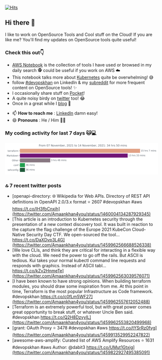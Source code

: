 [![Hits](https://hits.seeyoufarm.com/api/count/incr/badge.svg?url=https%3A%2F%2Fgithub.com%2Fakhan4u%2Fhit-counter&count_bg=%2379C83D&title_bg=%23555555&icon=&icon_color=%23E7E7E7&title=visits&edge_flat=false)](https://hits.seeyoufarm.com)

## Hi there 👋

I like to work on OpenSource Tools and Cool stuff on the Cloud! If you are like me? You'll find my updates on OpenSource tools quite useful!

### Check this out👇

* [AWS Notebook](https://histre.com/public/notebooks/dnllyanu/aws/) is the collection of tools I have used or browsed in my daily search 🕵️ could be useful if you work on AWS ☁️
* This notebook talks more about [Kubernetes](https://histre.com/public/notebooks/6uxdvo3y/kubernetes/) quite be overwhelming! 😅
* follow [#devopskhan](https://www.linkedin.com/feed/hashtag/devopskhan/) on LinkedIn & my [subreddit](https://www.reddit.com/r/devopskhan/) for more frequent content on OpenSource tools! ✨
* I occasionally share stuff on [Pocket](https://getpocket.com/@ej6g8d1dp2829A16a9Tf5d4T6bAMp3d8791rejDe86yem3bm4e14ex4fT4dluk29)!
* A quite noisy birdy on [twitter](https://twitter.com/Amaankhan4you) too! 😂
* Once in a great while I [blog](https://linuxparrot.com/) 😬


- 📫 **How to reach me** : [LinkedIn](https://www.linkedin.com/in/amaan-khan-linux-ninja) damn easy!
- 😄 **Pronouns** : He / Him 🤷‍♂️

### My coding activity for last 7 days 🐱💻

<img src="https://github.com/akhan4u/akhan4u/blob/main/images/stat.svg" alt="Amaan's Wakatime Activity!"/>

### 🔝 7 recent twitter posts
<!-- DEVDOJO:START -->
- [openapi-directory: 🌐 Wikipedia for Web APIs. Directory of REST API definitions in OpenAPI 2.0/3.x format
⭐️ 2607
#devopskhan #aws
https://t.co/IH3fbCnxih](https://twitter.com/Amaankhan4you/status/1460004134287929345)
- [This article is an introduction to Kubernetes security through the presentation of a new context discovery tool. It was built in reaction to the capture the flag challenge of the Europe 2021 KubeCon Cloud-Native Security Day CTF. We open-sourced the tool… https://t.co/DaXDvp3L4G](https://twitter.com/Amaankhan4you/status/1459962566688526338)
- [We love CLIs, and think they are critical for interacting in a flexible way with the cloud. We need the power to go off the rails. But ASCII is tedious. Kui takes your normal kubectl command line requests and responds with graphics. Instead of ASCII tabl… https://t.co/kZv2HnmeTe](https://twitter.com/Amaankhan4you/status/1459962563039576071)
- [I have been known to have strong opinions. When building terraform modules, you should draw some inspiration from me. At this point in time, Terraform is the most popular Infrastructure as Code framework. #devopskhan https://t.co/c0fLm5WF27](https://twitter.com/Amaankhan4you/status/1459962557612052488)
- [Terraform is an extremely powerful tool, but with great power comes great opportunity to break stuff, or whatever Uncle Ben said. #devopskhan https://t.co/Q2H8DzvyIL](https://twitter.com/Amaankhan4you/status/1459962553820499968)
- [grant: OAuth Proxy
⭐️ 3478
#devopskhan #aws
https://t.co/tYSrRz0fvg](https://twitter.com/Amaankhan4you/status/1459913529952247822)
- [awesome-aws-amplify: Curated list of AWS Amplify Resources
⭐️ 1631
#devopskhan #aws
Author: @dabit3
https://t.co/UMut1Gtxig](https://twitter.com/Amaankhan4you/status/1459822927495385091)
<!-- DEVDOJO:END -->

<!-- ![Amaan's GitHub stats](https://github-readme-stats.vercel.app/api?username=akhan4u&count_private=true&show_icons=true&hide=contribs) -->
